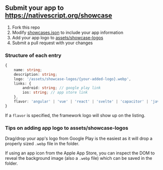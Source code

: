 ## Submit your app to https://nativescript.org/showcase

1. Fork this repo
2. Modify [showcases.json](showcases.json) to include your app information
3. Add your app logo to [assets/showcase-logos](assets/showcase-logos)
4. Submit a pull request with your changes

### Structure of each entry

```ts
{
    name: string; 
    description: string;
    logo: '/assets/showcase-logos/{your-added-logo}.webp',
    links: {
        android: string; // google play link
        ios: string; // app store link
    },
    flavor: 'angular' | 'vue' | 'react' | 'svelte' | 'capacitor' | 'javascript' | 'typescript';
}
```

If a `flavor` is specified, the framework logo will show up on the listing.

### Tips on adding app logo to assets/showcase-logos

Drag/drop your app's logo from Google Play is the easiest as it will drop a properly sized `.webp` file in the folder.

If using an app icon from the Apple App Store, you can inspect the DOM to reveal the background image (also a `.webp` file) which can be saved in the folder.
